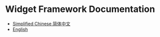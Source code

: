 Widget Framework Documentation
==============================

* [Simplified Chinese 简体中文](zh-CN#widget)
* [English](en#widget)